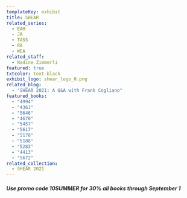 ```yaml
---
templateKey: exhibit
title: SHEAR
related_series:
  - EAH
  - JA
  - TASS
  - RA
  - WEA
related_staff:
  - Nadine Zimmerli
featured: true
txtcolor: text-black
exhibit_logo: shear_logo_0.png
related_blog:
  - "SHEAR 2021: A Q&A with Frank Cogliano"
featured_books:
  - "4994"
  - "4361"
  - "5646"
  - "4670"
  - "5457"
  - "5617"
  - "5178"
  - "5188"
  - "5283"
  - "4413"
  - "5672"
related_collection:
  - SHEAR 2021
---
```

##### Use promo code 10SUMMER for 30% all books through September 1